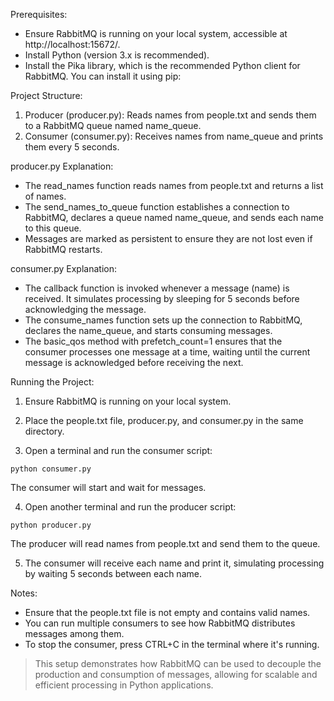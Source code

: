 Prerequisites:

- Ensure RabbitMQ is running on your local system, accessible at http://localhost:15672/.
- Install Python (version 3.x is recommended).
- Install the Pika library, which is the recommended Python client for RabbitMQ. You can install it using pip:

Project Structure:

1. Producer (producer.py): Reads names from people.txt and sends them to a RabbitMQ queue named name_queue.
2. Consumer (consumer.py): Receives names from name_queue and prints them every 5 seconds.


producer.py Explanation:

- The read_names function reads names from people.txt and returns a list of names.
- The send_names_to_queue function establishes a connection to RabbitMQ, declares a queue named name_queue, and sends each name to this queue.
- Messages are marked as persistent to ensure they are not lost even if RabbitMQ restarts.


consumer.py Explanation:

- The callback function is invoked whenever a message (name) is received. It simulates processing by sleeping for 5 seconds before acknowledging the message.
- The consume_names function sets up the connection to RabbitMQ, declares the name_queue, and starts consuming messages.
- The basic_qos method with prefetch_count=1 ensures that the consumer processes one message at a time, waiting until the current message is acknowledged before receiving the next.


Running the Project:

1. Ensure RabbitMQ is running on your local system.

2. Place the people.txt file, producer.py, and consumer.py in the same directory.

3. Open a terminal and run the consumer script:
```
python consumer.py
```
The consumer will start and wait for messages.

4. Open another terminal and run the producer script:
```
python producer.py
```
The producer will read names from people.txt and send them to the queue.

5. The consumer will receive each name and print it, simulating processing by waiting 5 seconds between each name.

Notes:

- Ensure that the people.txt file is not empty and contains valid names.
- You can run multiple consumers to see how RabbitMQ distributes messages among them.
- To stop the consumer, press CTRL+C in the terminal where it's running.
> This setup demonstrates how RabbitMQ can be used to decouple the production and consumption of messages, allowing for scalable and efficient processing in Python applications.